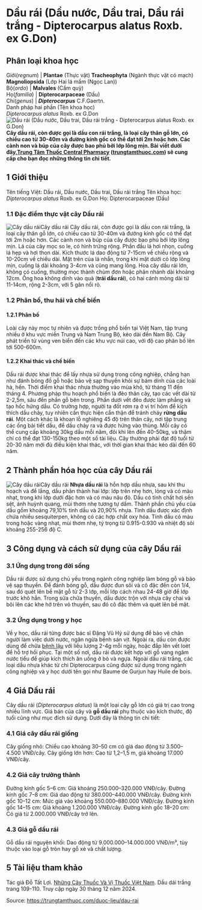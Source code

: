 # Dầu rái (Dầu nước, Dầu trai, Dầu rái trắng - Dipterocarpus alatus Roxb. ex G.Don)

Phân loại khoa học  
---  
Giới(_regnum_) |  **Plantae** (Thực vật) **Tracheophyta** (Ngành thực vật có mạch) **Magnoliopsida** (Lớp Hai lá mầm (Ngọc Lan))  
Bộ(_ordo_) | **Malvales** (Cẩm quỳ)  
Họ(_familia_) | **Dipterocarpaceae** (Dầu)  
Chi(_genus_) | _**Dipterocarpus**_ C.F.Gaertn.  
Danh pháp hai phần (Tên khoa học)  
_Dipterocarpus alatus_ Roxb. ex G.Don  
![Dầu rái \(Dầu nước, Dầu trai, Dầu rái trắng - Dipterocarpus alatus Roxb. ex G.Don\)](https://trungtamthuoc.com/images/others/dau-rai-1-4778.jpg)
**Cây dầu rái, còn được gọi là dầu con rái trắng, là loại cây thân gỗ lớn, có chiều cao từ 30-40m và đường kính gốc có thể đạt tới 2m hoặc hơn. Các cành non và búp của cây được bao phủ bởi lớp lông mịn. Bài viết dưới đây,[Trung Tâm Thuốc Central Pharmacy](https://trungtamthuoc.com/ "Trung Tâm Thuốc Central Pharmacy") ([trungtamthuoc.com](https://trungtamthuoc.com/ "trungtamthuoc.com")) sẽ cung cấp cho bạn đọc những thông tin chi tiết.**
##  1 Giới thiệu
Tên tiếng Việt: Dầu rái, Dầu nước, Dầu trai, Dầu rái trắng
Tên khoa học: _Dipterocarpus alatus_ Roxb. ex G.Don
Họ: Dipterocarpaceae (Dầu)
### 1.1 Đặc điểm thực vật cây Dầu rái
![Cây dầu rái](https://trungtamthuoc.com/images/item/dau-rai-2.jpg)Cây dầu rái
Cây dầu rái, còn được gọi là dầu con rái trắng, là loại cây thân gỗ lớn, có chiều cao từ 30-40m và đường kính gốc có thể đạt tới 2m hoặc hơn. Các cành non và búp của cây được bao phủ bởi lớp lông mịn.
Lá của cây mọc so le, có hình trứng rộng. Phần đầu lá hơi nhọn, cuống lá hẹp và hơi thon dài. Kích thước lá dao động từ 7-15cm về chiều rộng và 10-20cm về chiều dài. Mặt trên của lá nhẵn, trong khi mặt dưới có lớp lông mịn, cuống lá dài khoảng 3-4cm và cũng mang lông.
Hoa cây dầu rái lớn, không có cuống, thường mọc thành chùm đơn hoặc phân nhánh dài khoảng 12cm. Ống hoa không dính vào quả (**trái dầu rái**), có hai cánh mỏng dài từ 11-14cm, rộng 2-3cm, với 5 gân nổi rõ.
### 1.2 Phân bố, thu hái và chế biến
#### 1.2.1 Phân bố
Loài cây này mọc tự nhiên và được trồng phổ biến tại Việt Nam, tập trung nhiều ở khu vực miền Trung và Nam Trung Bộ, kéo dài đến Nam Bộ. Cây phát triển từ vùng ven biển đến các khu vực núi cao, với độ cao phân bố lên tới 500-600m.
#### 1.2.2 Khai thác và chế biến
Dầu rái được khai thác để lấy nhựa sử dụng trong công nghiệp, chẳng hạn như đánh bóng đồ gỗ hoặc bảo vệ sạp thuyền khỏi sự bám dính của các loài hà, hến. Thời điểm khai thác nhựa thường vào mùa khô, từ tháng 11 đến tháng 4.
Phương pháp thu hoạch phổ biến là đẽo thân cây, tạo các vết dài từ 2-2,5m, sâu đến phần gỗ bên trong. Phần dưới vết đẽo được làm phẳng và tạo hốc hứng dầu. Có trường hợp, người ta đốt rơm rạ ở vị trí hõm để kích thích dầu chảy, tuy nhiên cần thực hiện cẩn thận để tránh cháy **rừng dầu rái**. Một cách khác là khoan lỗ nghiêng 45 độ trên thân cây, nơi tập trung các ống bài tiết dầu, để dầu chảy ra và được hứng vào thùng.
Mỗi cây có thể cung cấp khoảng 30kg dầu mỗi năm, đôi khi lên đến 40-50kg, và thậm chí có thể đạt 130-150kg theo một số tài liệu. Cây thường phải đạt độ tuổi từ 20-30 năm mới đủ điều kiện khai thác, với thời gian khai thác kéo dài đến 60 năm.
##  2 Thành phần hóa học của cây Dầu rái
![Cây dầu rái](https://trungtamthuoc.com/images/item/dau-rai-3.jpg)Cây dầu rái
**Nhựa dầu rái** là hỗn hợp dầu nhựa, sau khi thu hoạch và để lắng, dầu phân thành hai lớp: lớp trên nhẹ hơn, lỏng và có màu nhạt, trong khi lớp dưới đặc hơn và có màu nâu đỏ. Dầu có tính chất hơi sền sệt, ánh huỳnh quang, mùi thơm nhẹ tương tự dấm.
Thành phần chủ yếu của dầu gồm khoảng 79,10% tinh dầu và 20,90% nhựa. Tinh dầu được xác định chứa nhiều sesquiterpen, không có các hợp chất oxy hóa. Tinh dầu có màu trong hoặc vàng nhạt, mùi thơm nhẹ, tỷ trọng từ 0.915-0.930 và nhiệt độ sôi khoảng 255-256 độ C.
##  3 Công dụng và cách sử dụng của cây Dầu rái
### 3.1 Ứng dụng trong đời sống
Dầu rái được sử dụng chủ yếu trong ngành công nghiệp làm bóng gỗ và bảo vệ sạp thuyền. Để đánh bóng gỗ, dầu được đun sôi và cô đặc đến còn 1/4, sau đó quét lên bề mặt gỗ từ 2-3 lớp, mỗi lớp cách nhau 24-48 giờ để lớp trước khô hẳn.
Trong sửa chữa thuyền, dầu được trộn với nhựa cây chai và bôi lên các khe hở trên vỏ thuyền, sau đó cô đặc thêm và quét lên bề mặt.
### 3.2 Ứng dụng trong y học
Về y học, dầu rái từng được bác sĩ Đặng Vũ Hỷ sử dụng để bảo vệ chân người làm việc dưới nước, ngăn ngừa bệnh sán vịt. Ngoài ra, dầu còn được dùng để chữa [bệnh lậu](https://trungtamthuoc.com/bai-viet/benh-lau "bệnh lậu") với liều lượng 2-4g mỗi ngày, hoặc đắp lên vết loét để hỗ trợ hồi phục.
Tại một số nơi, dầu rái được kết hợp với gỗ vang ngâm nước tiểu để giúp kích thích ăn uống ở bò và ngựa.
Ngoài dầu rái trắng, các loại dầu nhựa khác từ chi Dipterocarpus cũng được sử dụng trong ngành công nghiệp và y học dưới tên gọi như Baume de Gurjun hay Huile de bois.
##  4 Giá Dầu rái
Cây dầu rái (_Dipterocarpus alatus_) là một loại cây gỗ lớn có giá trị cao trong nhiều lĩnh vực. Giá bán của cây và **gỗ dầu rái** phụ thuộc vào kích thước, độ tuổi cũng như mục đích sử dụng. Dưới đây là thông tin chi tiết:
### 4.1 Giá cây dầu rái giống
Cây giống nhỏ: Chiều cao khoảng 30–50 cm có giá dao động từ 3.500–4.500 VNĐ/cây.
Cây giống lớn hơn: Cao từ 1,2–1,5 m, giá khoảng 17.000 VNĐ/cây.
### 4.2 Giá cây trưởng thành
Đường kính gốc 5–6 cm: Giá khoảng 250.000–320.000 VNĐ/cây.
Đường kính gốc 7–8 cm: Giá dao động từ 380.000–440.000 VNĐ/cây.
Đường kính gốc 10–12 cm: Mức giá vào khoảng 550.000–880.000 VNĐ/cây.
Đường kính gốc 14–15 cm: Giá khoảng 1.200.000 VNĐ/cây.
Đường kính gốc 18–20 cm: Có giá từ 2.000.000 VNĐ/cây trở lên.
### 4.3 Giá gỗ dầu rái
Gỗ dầu rái nguyên khối: Dao động từ 9.000.000–14.000.000 VNĐ/m³, tùy thuộc vào loại gỗ tròn hay gỗ xẻ và chất lượng.
##  5 Tài liệu tham khảo
Tác giả Đỗ Tất Lợi. [Những Cây Thuốc Và Vị Thuốc Việt Nam](https://trungtamthuoc.com/duoc-lieu "Những Cây Thuốc Và Vị Thuốc Việt Nam"). Dầu dái trắng trang 109-110. Truy cập ngày 30 tháng 12 năm 2024.


Source: https://trungtamthuoc.com/duoc-lieu/dau-rai